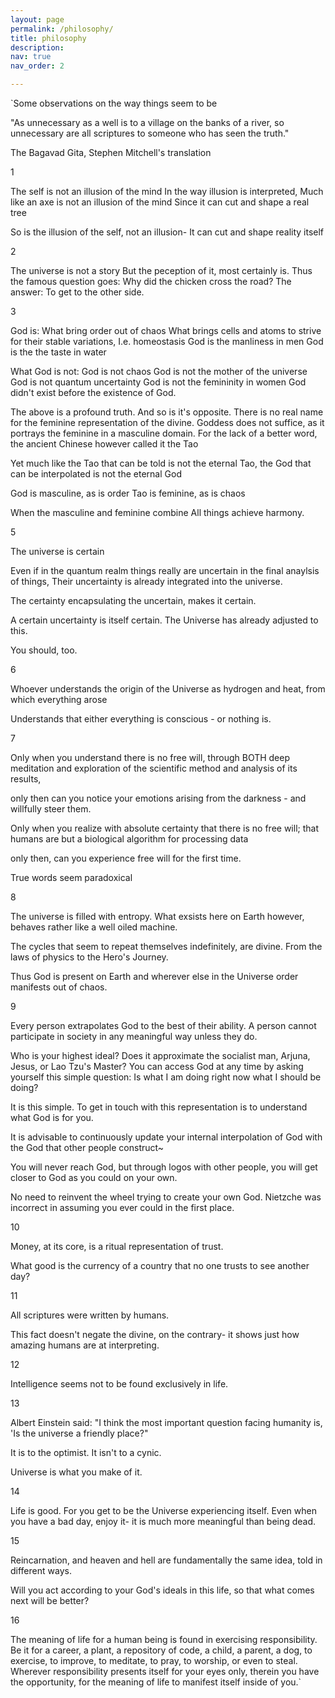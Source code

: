 ```yaml
---
layout: page
permalink: /philosophy/
title: philosophy
description: 
nav: true
nav_order: 2

---
```


`Some observations on the way things seem to be

"As unnecessary as a well is
to a village on the banks of a river,
so unnecessary are all scriptures
to someone who has seen the truth."

The Bagavad Gita, Stephen Mitchell's translation

1

The self is not an illusion of the mind
In the way illusion is interpreted,
Much like an axe is not an illusion of the mind
Since it can cut and shape a real tree

So is the illusion of the self, not an illusion-
It can cut and shape reality itself


2

The universe is not a story
But the peception of it, most certainly is.
Thus the famous question goes:
Why did the chicken cross the road?
The answer:
To get to the other side.


3

God is:
What bring order out of chaos
What brings cells and atoms to strive for their stable variations, I.e. homeostasis 
God is the manliness in men
God is the the taste in water

What God is not:
God is not chaos
God is not the mother of the universe
God is not quantum uncertainty
God is not the femininity in women
God didn't exist before the existence of God.

The above is a profound truth. And so is it's opposite.
There is no real name for the feminine representation of the divine. Goddess does not suffice, as it portrays the feminine in a masculine domain.
For the lack of a better word, the ancient Chinese however called it the Tao

Yet much like the Tao that can be told is not the eternal Tao, the God that can be interpolated is not the eternal God

God is masculine, as is order
Tao is feminine, as is chaos

When the masculine and feminine combine
All things achieve harmony.



5

The universe is certain

Even if in the quantum realm things really are uncertain in the final anaylsis of things,
Their uncertainty is already integrated into the universe.

The certainty encapsulating the uncertain, makes it certain.

A certain uncertainty is itself certain.
The Universe has already adjusted to this.

You should, too.


6

Whoever understands the origin of the Universe as hydrogen and heat, from which everything arose

Understands that either everything is conscious - or nothing is.


7

Only when you understand there is no free will, through BOTH deep meditation and exploration of the scientific method and analysis of its results,

only then can you notice your emotions arising from the darkness - and willfully steer them.

Only when you realize with absolute certainty that there is no free will; that humans are but a biological algorithm for processing data

only then, can you experience free will for the first time.

True words seem paradoxical 


8

The universe is filled with entropy.
What exsists here on Earth however, behaves rather like a well oiled machine. 

The cycles that seem to repeat themselves indefinitely, are divine. 
From the laws of physics to the Hero's Journey.

Thus God is present on Earth
and wherever else in the Universe 
order manifests out of chaos.


9

Every person extrapolates God to the best of their ability.
A person cannot participate in society in any meaningful way unless they do.

Who is your highest ideal? Does it approximate the socialist man, Arjuna, Jesus, or Lao Tzu's Master?
You can access God at any time by asking yourself this simple question:
Is what I am doing right now what I should be doing?

It is this simple.
To get in touch with this representation is to understand what God is for you.

It is advisable to continuously update your internal interpolation of God with the God that other people construct~

You will never reach God, but through logos with other people, you will get closer to God as you  could on your own.

No need to reinvent the wheel trying to create your own God. Nietzche was incorrect in assuming you ever could in the first place.


10

Money, at its core, is a ritual representation of trust.

What good is the currency of a country that no one trusts to see another day?


 11

All scriptures were written by humans. 

This fact doesn't negate the divine, on the contrary- it shows just how amazing humans are at interpreting.


12

Intelligence seems not to be found exclusively in life. 


13

Albert Einstein said: "I think the most important question facing humanity is, 'Is the universe a friendly place?"

It is to the optimist.
It isn't to a cynic.

Universe is what you make of it.


14

Life is good. For you get to be the Universe experiencing itself. Even when you have a bad day, enjoy it- it is much more meaningful than being dead. 


15

Reincarnation, and heaven and hell are fundamentally the same idea, told in different ways.

Will you act according to your God's ideals in this life, so that what comes next will be better?


16

The meaning of life for a human being is found in exercising responsibility. Be it for a career, a plant, a repository of code, a child, a parent, a dog, to exercise, to improve, to meditate, to pray, to worship, or even to steal. Wherever responsibility presents itself for your eyes only, therein you have the opportunity, for the meaning of life to manifest itself inside of you.`
